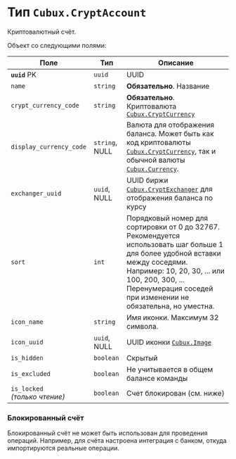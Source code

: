 Тип `Cubux.CryptAccount`
========================

Криптовалютный счёт.

Объект со следующими полями:

Поле | Тип | Описание
---- | --- | --------
**`uuid`** PK    | `uuid`       | UUID
`name`           | `string`     | **Обязательно**. Название
`crypt_currency_code` | `string` | **Обязательно**. Криптовалюта [`Cubux.CryptCurrency`][Cubux.CryptCurrency]
`display_currency_code` | `string`, NULL | Валюта для отображения баланса. Может быть как код криптовалюты [`Cubux.CryptCurrency`][Cubux.CryptCurrency], так и обычной валюты [`Cubux.Currency`][Cubux.Currency].
`exchanger_uuid` | `uuid`, NULL | UUID биржи [`Cubux.CryptExchanger`][Cubux.CryptExchanger] для отображения баланса по курсу
`sort`           | `int`        | Порядковый номер для сортировки от 0 до 32767. Рекомендуется использовать шаг больше 1 для более удобной вставки между соседями. Например: 10, 20, 30, ... или 100, 200, 300, ... Перенумерация соседей при изменении не обязательна, но уместна.
`icon_name`      | `string`     | Имя иконки. Максимум 32 символа.
`icon_uuid`      | `uuid`, NULL | UUID иконки [`Cubux.Image`][Cubux.Image]
`is_hidden`      | `boolean`    | Скрытый
`is_excluded`    | `boolean`    | Не учитывается в общем балансе команды
`is_locked` _(только чтение)_ | `boolean` | Счет блокирован (см. ниже)


### Блокированный счёт

Блокированный счёт не может быть использован для проведения операций.
Например, для счёта настроена интеграция с банком, откуда импортируются
реальные операции.


[Cubux.CryptCurrency]: ../global/crypt-currency.md
[Cubux.CryptExchanger]: ../global/crypt-exchanger.md
[Cubux.Currency]: ../global/crypt-currency.md
[Cubux.Image]: ./image.md
